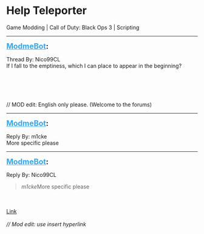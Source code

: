 # Help Teleporter
Game Modding | Call of Duty: Black Ops 3 | Scripting

---
<strong style="font-size: 1.4em;"><span style="text-decoration: underline;text-decoration-color: #34a7f9;"><span style="color:#34a7f9;">ModmeBot</span></span>:</strong>

<p>Thread By: Nico99CL<br />If I fall to the emptiness, which I can place to appear in the beginning? <br /><br /><br /><br /><br /><br />// MOD edit: English only please. (Welcome to the forums)</p>

---
<strong style="font-size: 1.4em;"><span style="text-decoration: underline;text-decoration-color: #34a7f9;"><span style="color:#34a7f9;">ModmeBot</span></span>:</strong>

<p>Reply By: m1cke<br />More specific please</p>

---
<strong style="font-size: 1.4em;"><span style="text-decoration: underline;text-decoration-color: #34a7f9;"><span style="color:#34a7f9;">ModmeBot</span></span>:</strong>

<p>Reply By: Nico99CL<br /><blockquote><em>m1cke</em>More specific please</blockquote><br /><br /><a href="https://drive.google.com/file/d/0BwkNkK6vfPTcUlBjd0ppYlY0dkE/view">Link</a><br /><br /><em>// Mod edit: use insert hyperlink</em></p>
